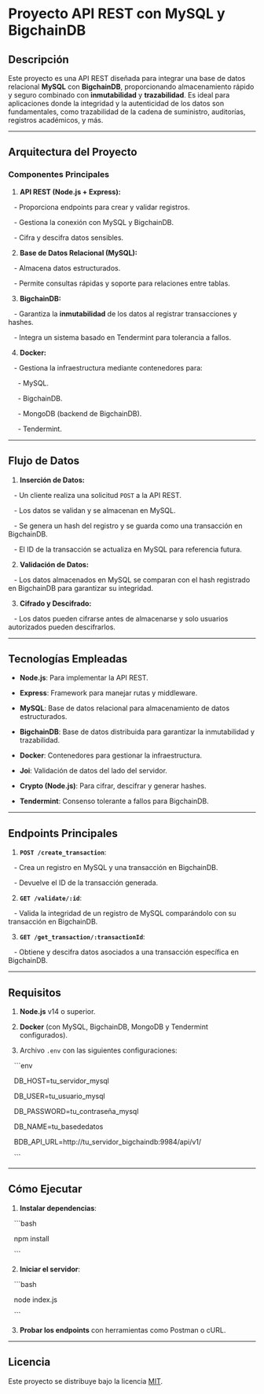 
# **Proyecto API REST con MySQL y BigchainDB**

## **Descripción**

Este proyecto es una API REST diseñada para integrar una base de datos relacional **MySQL** con **BigchainDB**, proporcionando almacenamiento rápido y seguro combinado con **inmutabilidad** y **trazabilidad**. Es ideal para aplicaciones donde la integridad y la autenticidad de los datos son fundamentales, como trazabilidad de la cadena de suministro, auditorías, registros académicos, y más.  

---

## **Arquitectura del Proyecto**

### **Componentes Principales**

1. **API REST (Node.js + Express):**

   - Proporciona endpoints para crear y validar registros.

   - Gestiona la conexión con MySQL y BigchainDB.

   - Cifra y descifra datos sensibles.

  

2. **Base de Datos Relacional (MySQL):**

   - Almacena datos estructurados.

   - Permite consultas rápidas y soporte para relaciones entre tablas.

  

3. **BigchainDB:**

   - Garantiza la **inmutabilidad** de los datos al registrar transacciones y hashes.

   - Integra un sistema basado en Tendermint para tolerancia a fallos.

  

4. **Docker:**

   - Gestiona la infraestructura mediante contenedores para:

     - MySQL.

     - BigchainDB.

     - MongoDB (backend de BigchainDB).

     - Tendermint.

  
---

  

## **Flujo de Datos**

1. **Inserción de Datos:**

   - Un cliente realiza una solicitud `POST` a la API REST.

   - Los datos se validan y se almacenan en MySQL.

   - Se genera un hash del registro y se guarda como una transacción en BigchainDB.

   - El ID de la transacción se actualiza en MySQL para referencia futura.

  

2. **Validación de Datos:**

   - Los datos almacenados en MySQL se comparan con el hash registrado en BigchainDB para garantizar su integridad.

  

3. **Cifrado y Descifrado:**

   - Los datos pueden cifrarse antes de almacenarse y solo usuarios autorizados pueden descifrarlos.
  

---
  

## **Tecnologías Empleadas**

- **Node.js**: Para implementar la API REST.

- **Express**: Framework para manejar rutas y middleware.

- **MySQL**: Base de datos relacional para almacenamiento de datos estructurados.

- **BigchainDB**: Base de datos distribuida para garantizar la inmutabilidad y trazabilidad.

- **Docker**: Contenedores para gestionar la infraestructura.

- **Joi**: Validación de datos del lado del servidor.

- **Crypto (Node.js)**: Para cifrar, descifrar y generar hashes.

- **Tendermint**: Consenso tolerante a fallos para BigchainDB.


---


## **Endpoints Principales**

1. **`POST /create_transaction`**:

   - Crea un registro en MySQL y una transacción en BigchainDB.

   - Devuelve el ID de la transacción generada.

  

2. **`GET /validate/:id`**:

   - Valida la integridad de un registro de MySQL comparándolo con su transacción en BigchainDB.

  

3. **`GET /get_transaction/:transactionId`**:

   - Obtiene y descifra datos asociados a una transacción específica en BigchainDB.

  

---

  

## **Requisitos**

1. **Node.js** v14 o superior.

2. **Docker** (con MySQL, BigchainDB, MongoDB y Tendermint configurados).

3. Archivo `.env` con las siguientes configuraciones:

   ```env

   DB_HOST=tu_servidor_mysql

   DB_USER=tu_usuario_mysql

   DB_PASSWORD=tu_contraseña_mysql

   DB_NAME=tu_basededatos

   BDB_API_URL=http://tu_servidor_bigchaindb:9984/api/v1/

   ```

  

---

  

## **Cómo Ejecutar**

1. **Instalar dependencias**:

   ```bash

   npm install

   ```

  

2. **Iniciar el servidor**:

   ```bash

   node index.js

   ```

  

3. **Probar los endpoints** con herramientas como Postman o cURL.

  

---

  

## **Licencia**

Este proyecto se distribuye bajo la licencia [MIT](LICENSE).
